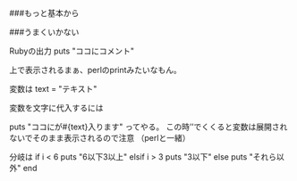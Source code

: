 ###もっと基本から

###うまくいかない


Rubyの出力
puts "ココにコメント"

上で表示されるまぁ、perlのprintみたいなもん。

変数は
text = "テキスト"

変数を文字に代入するには

puts "ココにが#{text}入ります"
ってやる。
この時’’でくくると変数は展開されないでそのまま表示されるので注意
（perlと一緒）




分岐は
if i < 6
  puts "6以下3以上"
elsif i > 3
  puts "3以下"
else
  puts "それら以外"
end

